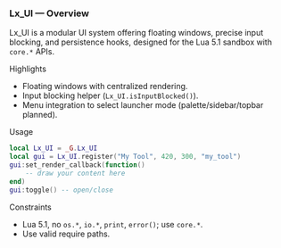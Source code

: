### Lx_UI — Overview

Lx_UI is a modular UI system offering floating windows, precise input blocking, and persistence hooks, designed for the Lua 5.1 sandbox with `core.*` APIs.

Highlights
- Floating windows with centralized rendering.
- Input blocking helper (`Lx_UI.isInputBlocked()`).
- Menu integration to select launcher mode (palette/sidebar/topbar planned).

Usage
```lua
local Lx_UI = _G.Lx_UI
local gui = Lx_UI.register("My Tool", 420, 300, "my_tool")
gui:set_render_callback(function()
    -- draw your content here
end)
gui:toggle() -- open/close
```

Constraints
- Lua 5.1, no `os.*`, `io.*`, `print`, `error()`; use `core.*`.
- Use valid require paths.


